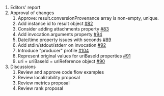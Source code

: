 1. Editors' report
2. Approval of changes
    1. Approve: result.conversionProvenance array is non-empty, unique.
    2. Add instance id to result object [#82](https://github.com/oasis-tcs/sarif-spec/issues/82)
    3. Consider adding attachments property [#83](https://github.com/oasis-tcs/sarif-spec/issues/83)
    4. Add invocation.arguments property [#94](https://github.com/oasis-tcs/sarif-spec/issues/94)
    5. Date/time property issues with seconds [#89](https://github.com/oasis-tcs/sarif-spec/issues/89)
    6. Add stdin/stdout/stderr on invocation [#92](https://github.com/oasis-tcs/sarif-spec/issues/92)
    7. Introduce "producer" profile [#104](https://github.com/oasis-tcs/sarif-spec/issues/104)
    8. Represent original values for uriBaseId properties [#91](https://github.com/oasis-tcs/sarif-spec/issues/91)
    9. uri + uriBaseId = uriReference object [#90](https://github.com/oasis-tcs/sarif-spec/issues/90)
3. Discussions
    1. Review and approve code flow examples
    2. Review localizability proposal
    3. Review metrics proposal
    4. Review rank proposal
